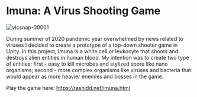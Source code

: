 # Imuna: A Virus Shooting Game


![vlcsnap-00001](https://user-images.githubusercontent.com/35751462/222852921-1691818f-42a2-40cd-9986-b2c8d83b31ba.png)

During summer of 2020 pandemic year overwhelmed by news related to viruses I decided to create a prototype of a top-down shooter game in Unity. In this project, Imuna is a white cell or leukocyte that shoots and destroys alien entities in human blood. My intention was to create two type of entities: first - easy to kill microbes and stylized spore like nano organisms; second - more complex organisms like viruses and bacteria that would appear as more heavier enemies and bosses in the game.


Play the game here: https://rashidd.net/imuna.html
